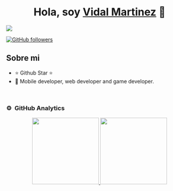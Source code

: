 <div align="center">
<h1 align="center">Hola, soy <a href="https://aristi.dev">Vidal Martinez</a> 👋</h1>
</div>
<img src="https://imgur.com/a/xhOUpaN">

[![GitHub followers](https://img.shields.io/github/followers/arisguimera?style=social)](https://github.com/ArisGuimera)

## Sobre mi

- ⭐ Github Star ⭐ 
- 📲 Mobile developer, web developer and game developer.
<br>



### ⚙️ &nbsp;GitHub Analytics

<p align="center">
<a href="https://github.com/ArisGuimera">
  <img height="180em" src="https://github-readme-stats-eight-theta.vercel.app/api?username=ArisGuimera&show_icons=true&theme=algolia&include_all_commits=true&count_private=true"/>
  <img height="180em" src="https://github-readme-stats-eight-theta.vercel.app/api/top-langs/?username=ArisGuimera&layout=compact&langs_count=8&theme=algolia"/>
</a>
</p>
